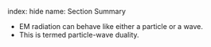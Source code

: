 index: hide
name: Section Summary

  * EM radiation can behave like either a particle or a wave.
  * This is termed particle-wave duality.
